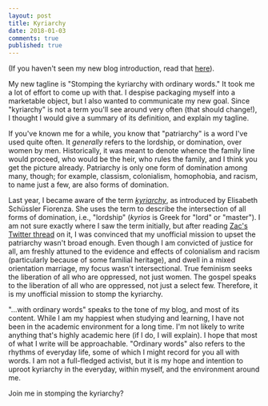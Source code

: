 ```yaml
---
layout: post
title: Kyriarchy
date: 2018-01-03
comments: true
published: true
---
```

(If you haven't seen my new blog introduction, read that [here](https://sdrp.me/2018/01/01/new-blog/)).

My new tagline is "Stomping the kyriarchy with ordinary words." It took me a lot of effort to come up with that. I despise packaging myself into a marketable object, but I also wanted to communicate my new goal. Since "kyriarchy" is not a term you'll see around very often (that should change!), I thought I would give a summary of its definition, and explain my tagline.

If you've known me for a while, you know that "patriarchy" is a word I've used quite often. It _generally_ refers to the lordship, or domination, over women by men. Historically, it was meant to denote whence the family line would proceed, who would be the heir, who rules the family, and I think you get the picture already. Patriarchy is only one form of domination among many, though; for example, classism, colonialism, homophobia, and racism, to name just a few, are also forms of domination.

Last year, I became aware of the term [_kyriarchy_](https://en.wikipedia.org/wiki/Kyriarchy), as introduced by Elisabeth Schüssler Fiorenza. She uses the term to describe the intersection of all forms of domination, i.e., "lordship" (_kyrios_ is Greek for "lord" or "master"). I am not sure exactly where I saw the term initially, but after reading [Zac's Twitter thread](https://twitter.com/zacpoppen/status/887784928040984576) on it, I was convinced that my unofficial mission to upset the patriarchy wasn't broad enough. Even though I am convicted of justice for all, am freshly attuned to the evidence and effects of colonialism and racism (particularly because of some familial heritage), and dwell in a mixed orientation marriage, my focus wasn't intersectional. True feminism seeks the liberation of all who are oppressed, not just women. The gospel speaks to the liberation of all who are oppressed, not just a select few. Therefore, it is my unofficial mission to stomp the kyriarchy.

"...with ordinary words" speaks to the tone of my blog, and most of its content. While I am my happiest when studying and learning, I have not been in the academic environment for a long time. I'm not likely to write anything that's highly academic here (if I do, I will explain). I hope that most of what I write will be approachable. "Ordinary words" also refers to the rhythms of everyday life, some of which I might record for you all with words. I am not a full-fledged activist, but it is my hope and intention to uproot kyriarchy in the everyday, within myself, and the environment around me.

Join me in stomping the kyriarchy?

